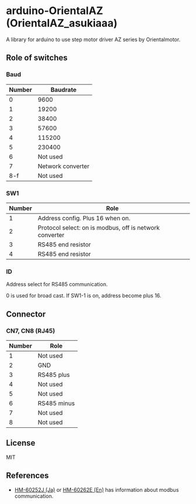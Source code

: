 # arduino-OrientalAZ (OrientalAZ_asukiaaa)

A library for arduino to use step motor driver AZ series by Orientalmotor.

## Role of switches

### Baud

Number | Baudrate
-- | --
0 | 9600
1 | 19200
2 | 38400
3 | 57600
4 | 115200
5 | 230400
6 | Not used
7 | Network converter
8-f | Not used

### SW1

Number | Role
-- | --
1 | Address config. Plus 16 when on.
2 | Protocol select: on is modbus, off is network converter
3 | RS485 end resistor
4 | RS485 end resistor

### ID

Address select for RS485 communication.

0 is used for broad cast.
If SW1-1 is on, address become plus 16.

## Connector

### CN7, CN8 (RJ45)

Number | Role
-- | --
1 | Not used
2 | GND
3 | RS485 plus
4 | Not used
5 | Not used
6 | RS485 minus
7 | Not used
8 | Not used

## License

MIT

## References

- [HM-60252J (Ja)](https://www.orientalmotor.co.jp/system/files/product_detail/manual/HM-60252J.pdf) or [HM-60262E (En)](https://www.orientalmotor.com/products/pdfs/opmanuals/HM-60262E.pdf) has information about modbus communication.
